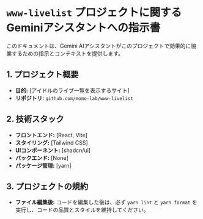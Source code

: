 # `www-livelist` プロジェクトに関するGeminiアシスタントへの指示書

このドキュメントは、Gemini AIアシスタントがこのプロジェクトで効果的に協業するための指示とコンテキストを提供します。

## 1. プロジェクト概要

- **目的:** [アイドルのライブ一覧を表示するサイト]
- **リポジトリ:** `github.com/momo-lab/www-livelist`

## 2. 技術スタック

- **フロントエンド:** [React, Vite]
- **スタイリング:** [Tailwind CSS]
- **UIコンポーネント:** [shadcn/ui]
- **バックエンド:** [None]
- **パッケージ管理:** [yarn]

## 3. プロジェクトの規約

- **ファイル編集後:** コードを編集した後は、必ず `yarn lint` と `yarn format` を実行し、コードの品質とスタイルを維持してください。
